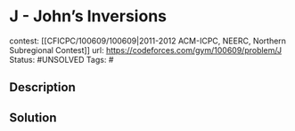 # J - John’s Inversions

contest: [[CFICPC/100609/100609|2011-2012 ACM-ICPC, NEERC, Northern Subregional Contest]]
url: https://codeforces.com/gym/100609/problem/J
Status: #UNSOLVED
Tags: #

## Description

## Solution


